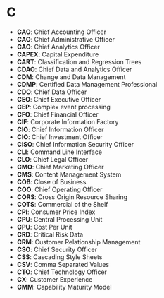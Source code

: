 # C

- **CAO**: Chief Accounting Officer
- **CAO**: Chief Administrative Officer
- **CAO**: Chief Analytics Officer
- **CAPEX**: Capital Expenditure
- **CART**: Classification and Regression Trees
- **CDAO**: Chief Data and Analytics Officer
- **CDM**: Change and Data Management
- **CDMP**: Certified Data Management Professional
- **CDO**: Chief Data Officer
- **CEO**: Chief Executive Officer
- **CEP**: Complex event processing
- **CFO**: Chief Financial Officer
- **CIF**: Corporate Information Factory
- **CIO**: Chief Information Officer
- **CIO**: Chief Investment Officer
- **CISO**: Chief Information Security Officer
- **CLI**: Command Line Interface
- **CLO**: Chief Legal Officer
- **CMO**: Chief Marketing Officer
- **CMS**: Content Management System
- **COB**: Close of Business
- **COO**: Chief Operating Officer
- **CORS**: Cross Origin Resource Sharing
- **COTS**: Commercial of the Shelf
- **CPI**: Consumer Price Index
- **CPU**: Central Processing Unit
- **CPU**: Cost Per Unit
- **CRD**: Critical Risk Data
- **CRM**: Customer Relationship Management
- **CSO**: Chief Security Officer
- **CSS**: Cascading Style Sheets
- **CSV**: Comma Separated Values
- **CTO**: Chief Technology Officer
- **CX**: Customer Experience
- **CMM**: Capability Maturity Model
